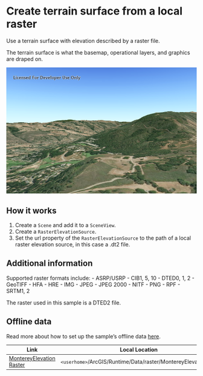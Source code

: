 # Create terrain surface from a local raster

Use a terrain surface with elevation described by a raster file.

The terrain surface is what the basemap, operational layers, and
graphics are draped on.

![](screenshot.png)

## How it works

1.  Create a `Scene` and add it to a `SceneView`.
2.  Create a `RasterElevationSource`.
3.  Set the url property of the `RasterElevationSource` to the path of a
    local raster elevation source, in this case a .dt2 file.

## Additional information

Supported raster formats include: - ASRP/USRP - CIB1, 5, 10 - DTED0, 1,
2 - GeoTIFF - HFA - HRE - IMG - JPEG - JPEG 2000 - NITF - PNG - RPF -
SRTM1, 2

The raster used in this sample is a DTED2 file.

## Offline data

Read more about how to set up the sample’s offline data
[here](http://links.esri.com/ArcGISRuntimeQtSamples).

| Link                                                                                                  | Local Location                                                |
| ----------------------------------------------------------------------------------------------------- | ------------------------------------------------------------- |
| [MontereyElevation Raster](https://www.arcgis.com/home/item.html?id=98092369c4ae4d549bbbd45dba993ebc) | `<userhome>`/ArcGIS/Runtime/Data/raster/MontereyElevation.dt2 |
